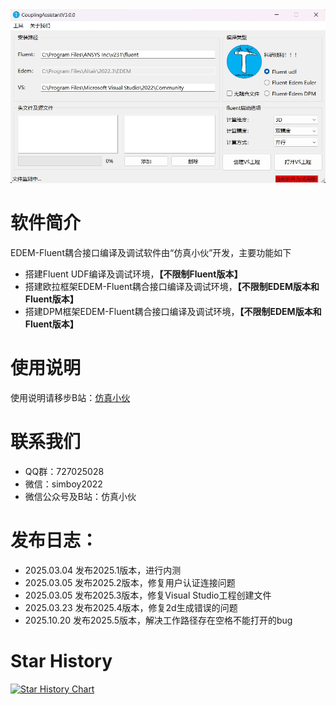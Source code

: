 <div align="center">
  <img src="https://github.com/SimulationBoys/Fluent_UDF_Assistant/blob/main/main.png">
</div>

# 软件简介
EDEM-Fluent耦合接口编译及调试软件由“仿真小伙”开发，主要功能如下
* 搭建Fluent UDF编译及调试环境，**【不限制Fluent版本】**
* 搭建欧拉框架EDEM-Fluent耦合接口编译及调试环境，**【不限制EDEM版本和Fluent版本】**
* 搭建DPM框架EDEM-Fluent耦合接口编译及调试环境，**【不限制EDEM版本和Fluent版本】**

# 使用说明

使用说明请移步B站：[仿真小伙](https://space.bilibili.com/619655122?spm_id_from=333.337.0.0)

# 联系我们
* QQ群：727025028
* 微信：simboy2022
* 微信公众号及B站：仿真小伙

# 发布日志：
* 2025.03.04 发布2025.1版本，进行内测
* 2025.03.05 发布2025.2版本，修复用户认证连接问题
* 2025.03.05 发布2025.3版本，修复Visual Studio工程创建文件
* 2025.03.23 发布2025.4版本，修复2d生成错误的问题
* 2025.10.20 发布2025.5版本，解决工作路径存在空格不能打开的bug

# Star History

[![Star History Chart](https://api.star-history.com/svg?repos=SimulationBoys/Fluent_UDF_Assistant&type=Date)](https://www.star-history.com/#SimulationBoys/Fluent_UDF_Assistant&Date)
